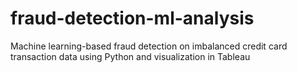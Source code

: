 # fraud-detection-ml-analysis
Machine learning-based fraud detection on imbalanced credit card transaction data using Python and visualization in Tableau
